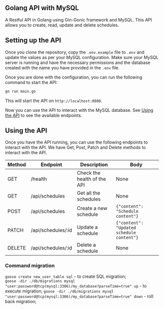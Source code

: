 ## Golang API with MySQL 

A Restful API in Golang using Gin-Gonic framework and MySQL. This API allows you to create, read, update and delete schedules.

## Setting up the API

Once you clone the repository, copy the `.env.example` file to `.env` and update the values as per your MySQL configuration. Make sure your MySQL server is running and have the necessary permissions and the database created with the name you have provided in the `.env` file.

Once you are done with the configuration, you can run the following command to start the API:

```sh
go run main.go
```

This will start the API on `http://localhost:8080`.

Now you can use the API to interact with the MySQL database. See [Using the API](#using-the-api) to see the available endpoints.

## Using the API

Once you have the API running, you can use the following endpoints to interact with the API.
We have Get, Post, Patch and Delete methods to interact with the API.

| Method | Endpoint | Description | Body |
| --- | --- | --- | --- |
| GET | /health | Check the health of the API | None |
| GET | /api/schedules | Get all the schedules | None |
| POST | /api/schedules | Create a new schedule | `{"content": "Schedule content"}` |
| PATCH | /api/schedules/:id | Update a schedule | `{"content": "Updated schedule content"}` |
| DELETE | /api/schedules/:id | Delete a schedule | None |


### Command migration ###

`goose create new_user_table sql` - to create SQL migration;  
`goose -dir ./db/migrations mysql "user:password@tcp(mysql:3306)/my_database?parseTime=true" up` - to execute migration;
`goose -dir ./db/migrations mysql "user:password@tcp(mysql:3306)/my_database?parseTime=true" down` - roll back migration;